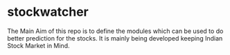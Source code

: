 # stockwatcher
The Main Aim of this repo is to define the modules which can be used to do better prediction for the stocks. It is mainly being developed keeping Indian Stock Market in Mind.
